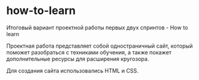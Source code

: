 # how-to-learn
Итоговый вариант проектной работы первых двух спринтов - How to learn

Проектная работа представляет собой одностраничный сайт, который поможет разобраться с техниками обучения, 
а также покажет дополнительные ресурсы для расширения кругозора.

Для создания сайта использовались HTML и CSS.
